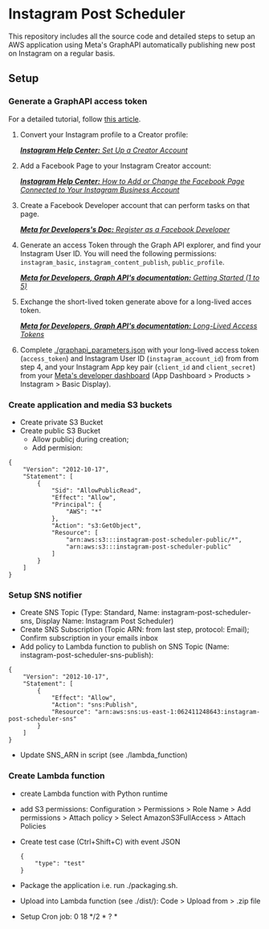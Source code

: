 # Instagram Post Scheduler

This repository includes all the source code and detailed steps to setup an AWS application using Meta's GraphAPI automatically publishing new post on Instagram on a regular basis.

## Setup

### Generate a GraphAPI access token

For a detailed tutorial, follow [this article](https://levelup.gitconnected.com/automating-instagram-posts-with-python-and-instagram-graph-api-374f084b9f2b).

1. Convert your Instagram profile to a Creator profile: 
    
    [***Instagram Help Center:*** *Set Up a Creator Account*](https://help.instagram.com/2358103564437429/?helpref=uf_share)

2. Add a Facebook Page to your Instagram Creator account:
        
    [***Instagram Help Center:*** *How to Add or Change the Facebook Page Connected to Your Instagram Business Account*](https://help.instagram.com/399237934150902/?helpref=uf_share)

3. Create a Facebook Developer account that can perform tasks on that page.

    [***Meta for Developers's Doc:*** *Register as a Facebook Developer*](https://developers.facebook.com/docs/development/register/)

4. Generate an access Token through the Graph API explorer, and find your Instagram User ID. You will need the following permissions: `instagram_basic`, `instagram_content_publish`, `public_profile`.

    [***Meta for Developers, Graph API's documentation:*** *Getting Started (1 to 5)*](https://developers.facebook.com/docs/instagram-api/getting-started/)

5. Exchange the short-lived token generate above for a long-lived acces token.

    [***Meta for Developers, Graph API's documentation:*** *Long-Lived Access Tokens*](https://developers.facebook.com/docs/instagram-basic-display-api/guides/long-lived-access-tokens/)

6. Complete [./graphapi_parameters.json](./graphapi_parameters.json) with your long-lived access token (`access_token`) and Instagram User ID (`instagram_account_id`) from from step 4, and your Instagram App key pair (`client_id` and `client_secret`) from your [Meta's developer dashboard](https://developers.facebook.com/) (App Dashboard > Products > Instagram > Basic Display).


### Create application and media S3 buckets


- Create private S3 Bucket 
- Create public S3 Bucket
  - Allow publicj during creation;
  - Add permision:

```
{
    "Version": "2012-10-17",
    "Statement": [
        {
            "Sid": "AllowPublicRead",
            "Effect": "Allow",
            "Principal": {
                "AWS": "*"
            },
            "Action": "s3:GetObject",
            "Resource": [
                "arn:aws:s3:::instagram-post-scheduler-public/*",
                "arn:aws:s3:::instagram-post-scheduler-public"
            ]
        }
    ]
}
```

### Setup SNS notifier

- Create SNS Topic (Type: Standard, Name: instagram-post-scheduler-sns, Display Name: Instagram Post Scheduler)
- Create SNS Subscription (Topic ARN: from last step, protocol: Email); Confirm subscription in your emails inbox
- Add policy to Lambda function to publish on SNS Topic (Name: instagram-post-scheduler-sns-publish):

```
{
    "Version": "2012-10-17",
    "Statement": [
        {
            "Effect": "Allow",
            "Action": "sns:Publish",
            "Resource": "arn:aws:sns:us-east-1:062411248643:instagram-post-scheduler-sns"
        }
    ]
}
```

- Update SNS_ARN in script (see ./lambda_function)


### Create Lambda function

- create Lambda function with Python runtime
- add S3 permissions:
    Configuration > Permissions > Role Name > Add permissions > Attach policy > Select AmazonS3FullAccess > Attach Policies
- Create test case (Ctrl+Shift+C) with event JSON
    ```
    {
        "type": "test"
    }
    ```
- Package the application i.e. run ./packaging.sh.
- Upload into Lambda function (see ./dist/): Code > Upload from > .zip file

- Setup Cron job: 0 18 */2 * ? *